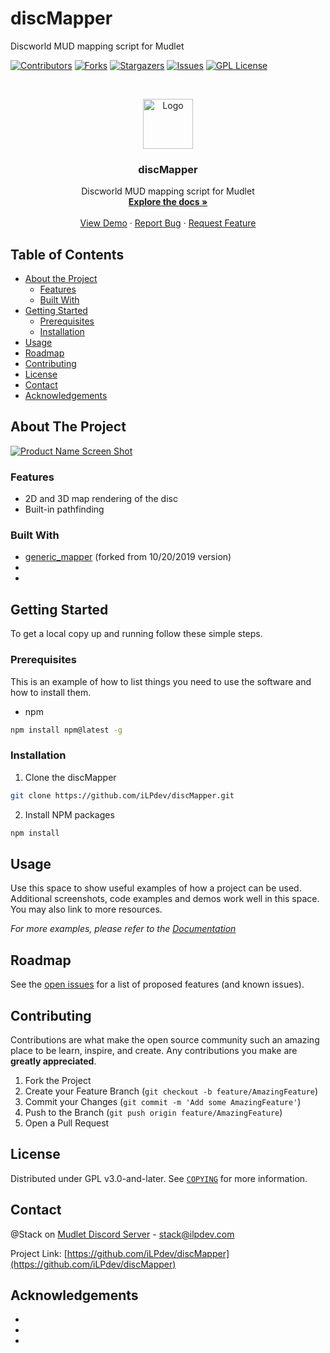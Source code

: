 # discMapper
 Discworld MUD mapping script for Mudlet

<!-- PROJECT SHIELDS -->
[![Contributors][contributors-shield]][contributors-url]
[![Forks][forks-shield]][forks-url]
[![Stargazers][stars-shield]][stars-url]
[![Issues][issues-shield]][issues-url]
[![GPL License][license-shield]][license-url]

<!-- PROJECT LOGO -->
<br />
<p align="center">
  <a href="https://github.com/iLPdev/discmapper">
    <img src="images/logo.png" alt="Logo" width="80" height="80">
  </a>

  <h3 align="center">discMapper</h3>

  <p align="center">
    Discworld MUD mapping script for Mudlet
    <br />
    <a href="https://github.com/github_username/repo"><strong>Explore the docs »</strong></a>
    <br />
    <br />
    <a href="https://github.com/github_username/repo">View Demo</a>
    ·
    <a href="https://github.com/github_username/repo/issues">Report Bug</a>
    ·
    <a href="https://github.com/github_username/repo/issues">Request Feature</a>
  </p>
</p>

<!-- TABLE OF CONTENTS -->
## Table of Contents

* [About the Project](#about-the-project)
  * [Features](#features)
  * [Built With](#built-with)
* [Getting Started](#getting-started)
  * [Prerequisites](#prerequisites)
  * [Installation](#installation)
* [Usage](#usage)
* [Roadmap](#roadmap)
* [Contributing](#contributing)
* [License](#license)
* [Contact](#contact)
* [Acknowledgements](#acknowledgements)



<!-- ABOUT THE PROJECT -->
## About The Project

[![Product Name Screen Shot][product-screenshot]](https://example.com)


### Features
* 2D and 3D map rendering of the disc
* Built-in pathfinding


### Built With

* [generic_mapper](https://github.com/Mudlet/Mudlet/blob/development/src/mudlet-lua/lua/generic-mapper/generic_mapper.xml) (forked from 10/20/2019 version)
* []()
* []()



<!-- GETTING STARTED -->
## Getting Started

To get a local copy up and running follow these simple steps.

### Prerequisites

This is an example of how to list things you need to use the software and how to install them.
* npm
```sh
npm install npm@latest -g
```

### Installation
 
1. Clone the discMapper
```sh
git clone https://github.com/iLPdev/discMapper.git
```
2. Install NPM packages
```sh
npm install
```



<!-- USAGE EXAMPLES -->
## Usage

Use this space to show useful examples of how a project can be used. Additional screenshots, code examples and demos work well in this space. You may also link to more resources.

_For more examples, please refer to the [Documentation](https://example.com)_



<!-- ROADMAP -->
## Roadmap

See the [open issues](https://github.com/iLPdev/discMapper/issues) for a list of proposed features (and known issues).



<!-- CONTRIBUTING -->
## Contributing

Contributions are what make the open source community such an amazing place to be learn, inspire, and create. Any contributions you make are **greatly appreciated**.

1. Fork the Project
2. Create your Feature Branch (`git checkout -b feature/AmazingFeature`)
3. Commit your Changes (`git commit -m 'Add some AmazingFeature'`)
4. Push to the Branch (`git push origin feature/AmazingFeature`)
5. Open a Pull Request



<!-- LICENSE -->
## License

Distributed under GPL v3.0-and-later. See [`COPYING`](https://github.com/iLPdev/discMapper/blob/master/COPYING) for more information.



<!-- CONTACT -->
## Contact

@Stack on [Mudlet Discord Server](https://discordapp.com/invite/kuYvMQ9) - stack@ilpdev.com

Project Link: [https://github.com/iLPdev/discMapper](https://github.com/iLPdev/discMapper)



<!-- ACKNOWLEDGEMENTS -->
## Acknowledgements

* []()
* []()
* []()





<!-- MARKDOWN LINKS & IMAGES -->
<!-- https://www.markdownguide.org/basic-syntax/#reference-style-links -->
[contributors-shield]: https://img.shields.io/github/contributors/iLPdev/discMapper.svg?style=flat-square
[contributors-url]: https://github.com/iLPdev/discMapper/graphs/contributors
[forks-shield]: https://img.shields.io/github/forks/iLPdev/discMapper.svg?style=flat-square
[forks-url]: https://github.com/iLPdev/discMapper/network/members
[stars-shield]: https://img.shields.io/github/stars/iLPdev/discMapper.svg?style=flat-square
[stars-url]: https://github.com/iLPdev/discMapper/stargazers
[issues-shield]: https://img.shields.io/github/issues/iLPdev/discMapper.svg?style=flat-square
[issues-url]: https://github.com/iLPdev/discMapper/issues
[license-shield]: https://img.shields.io/github/license/iLPdev/discMapper.svg?style=flat-square
[license-url]: https://github.com/iLPdev/discMapper/blob/master/LICENSE.txt
[product-screenshot]: images/screenshot.png
